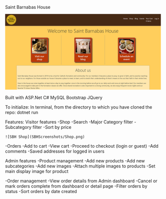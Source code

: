 Saint Barnabas House

![SBH Home](SBHScreenshots/Home.png)

Built with
ASP.Net
C#
MySQL
Bootstrap
JQuery

To initialize:
In terminal, from the directory to which you have cloned the repo:
dotnet run

Features:
Visitor features
-Shop
    -Search
    -Major Category filter
    -Subcategory filter
    -Sort by price

    ![SBH Shop](SBHScreenshots/Shop.png)

-Orders
    -Add to cart
    -View cart
    -Proceed to checkout (login or guest)
    -Add comments
    -Saved addresses for logged in users

Admin features
-Product management
    -Add new products
    -Add new subcategories
    -Add new images
    -Attach multiple images to products
    -Set main display image for product

-Order management
    -View order details from Admin dashboard
    -Cancel or mark orders complete from dashboard or detail page
    -Filter orders by status
    -Sort orders by date created